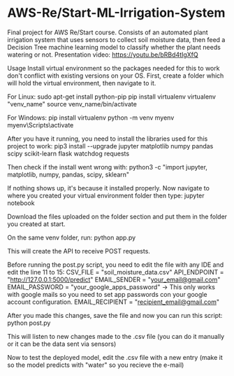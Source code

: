 # AWS-Re/Start-ML-Irrigation-System
Final project for AWS Re/Start course. Consists of an automated plant irrigation system that uses sensors to collect soil moisture data, then feed a Decision Tree machine learning model to classify whether the plant needs watering or not.
Presentation video: https://youtu.be/bRBd4tIgXfQ

Usage
Install virtual environment so the packages needed for this to work don't conflict with existing versions on your OS.
First, create a folder which will hold the virtual environment, then navigate to it.

For Linux:
sudo apt-get install python-pip
pip install virtualenv
virtualenv "venv_name"
source venv_name/bin/activate

For Windows:
pip install virtualenv 
python -m venv myenv
myenv\Scripts\activate

After you have it running, you need to install the libraries used for this project to work:
pip3 install --upgrade jupyter matplotlib numpy pandas scipy scikit-learn flask watchdog requests

Then check if the install went wrong with:
python3 -c "import jupyter, matplotlib, numpy, pandas, scipy, sklearn"

If nothing shows up, it's because it installed properly. Now navigate to where you created your virtual environment folder then type:
jupyter	notebook

Download the files uploaded on the folder section and put them in the folder you created at start.

On the same venv folder, run:
python app.py

This will create the API to receive POST requests.

Before running the post.py script, you need to edit the file with any IDE and edit the line 11 to 15:
CSV_FILE = "soil_moisture_data.csv"
API_ENDPOINT = "http://127.0.0.1:5000/predict"
EMAIL_SENDER = "your_email@gmail.com"
EMAIL_PASSWORD = "your_google_apps_password"  -> This only works with google mails so you need to set app passwords con your google account configuration.
EMAIL_RECIPIENT = "recipient_email@gmail.com"

After you made this changes, save the file and now you can run this script:
python post.py

This will listen to new changes made to the .csv file (you can do it manually or it can be the data sent via sensors)

Now to test the deployed model, edit the .csv file with a new entry (make it so the model predicts with "water" so you recieve the e-mail)
